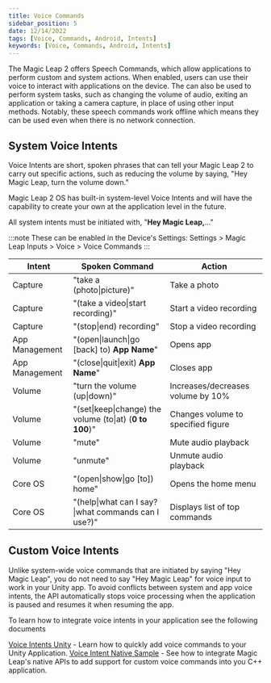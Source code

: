 ```yaml
---
title: Voice Commands
sidebar_position: 5
date: 12/14/2022
tags: [Voice, Commands, Android, Intents]
keywords: [Voice, Commands, Android, Intents]
---
```


The Magic Leap 2 offers Speech Commands, which allow applications to perform custom and system actions. When enabled, users can use their voice to interact with applications on the device. The can also be used to perform system tasks, such as changing the volume of audio, exiting an application or taking a camera capture, in place of using other input methods. Notably, these speech commands work offline which means they can be used even when there is no network connection.

## System Voice Intents

Voice Intents are short, spoken phrases that can tell your Magic Leap 2 to carry out specific actions, such as reducing the volume by saying, "Hey Magic Leap, turn the volume down."

Magic Leap 2 OS has built-in system-level Voice Intents and will have the capability to create your own at the application level in the future.

All system intents must be initiated with, "**Hey Magic Leap,**..."

:::note These can be enabled in the Device's Settings:
Settings > Magic Leap Inputs > Voice > Voice Commands
:::

| Intent         | Spoken Command                                           | Action                             |
| -------------- | -------------------------------------------------------- | ---------------------------------- |
| Capture        | "take a (photo\|picture)"                                | Take a photo                       |
| Capture        | "(take a video\|start recording)"                        | Start a video recording            |
| Capture        | "(stop\|end) recording"                                  | Stop a video recording             |
| App Management | "(open\|launch\|go [back] to) **App Name**"              | Opens app                          |
| App Management | "(close\|quit\|exit) **App Name**"                       | Closes app                         |
| Volume         | "turn the volume (up\|down)"                             | Increases/decreases volume by 10%  |
| Volume         | "(set\|keep\|change) the volume (to\|at) (**0 to 100**)" | Changes volume to specified figure |
| Volume         | "mute"                                                   | Mute audio playback                |
| Volume         | "unmute"                                                 | Unmute audio playback              |
| Core OS        | "(open\|show\|go [to]) home"                             | Opens the home menu                |
| Core OS        | "(help\|what can I say?\|what commands can I use?)"      | Displays list of top commands      |

## Custom Voice Intents

Unlike system-wide voice commands that are initiated by saying "Hey Magic Leap", you do not need to say "Hey Magic Leap" for voice input to work in your Unity app. To avoid conflicts between system and app voice intents, the API automatically stops voice processing when the application is paused and resumes it when resuming the app.

To learn how to integrate voice intents in your application see the following documents

[Voice Intents Unity](/versioned_docs/version-22-Mar-2023/guides/unity/input/voice-intents/voice-intents-overview.md) - Learn how to quickly add voice commands to your Unity Application.
[Voice Intent Native Sample](/versioned_docs/version-22-Mar-2023/guides/native/capi-samples.md#voice-intents) - See how to integrate Magic Leap's native APIs to add support for custom voice commands into you C++ application.

